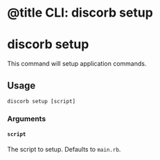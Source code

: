 # @title CLI: discorb setup

# discorb setup

This command will setup application commands.

## Usage

```
discorb setup [script]
```

### Arguments

#### `script`

The script to setup. Defaults to `main.rb`.
